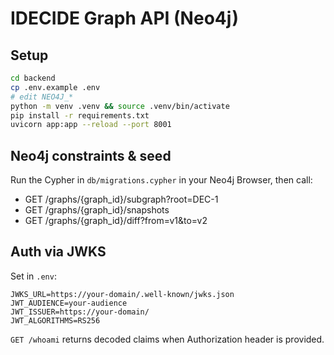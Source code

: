 # IDECIDE Graph API (Neo4j)

## Setup
```bash
cd backend
cp .env.example .env
# edit NEO4J_*
python -m venv .venv && source .venv/bin/activate
pip install -r requirements.txt
uvicorn app:app --reload --port 8001
```

## Neo4j constraints & seed
Run the Cypher in `db/migrations.cypher` in your Neo4j Browser, then call:
- GET /graphs/{graph_id}/subgraph?root=DEC-1
- GET /graphs/{graph_id}/snapshots
- GET /graphs/{graph_id}/diff?from=v1&to=v2


## Auth via JWKS
Set in `.env`:
```
JWKS_URL=https://your-domain/.well-known/jwks.json
JWT_AUDIENCE=your-audience
JWT_ISSUER=https://your-domain/
JWT_ALGORITHMS=RS256
```
`GET /whoami` returns decoded claims when Authorization header is provided.
